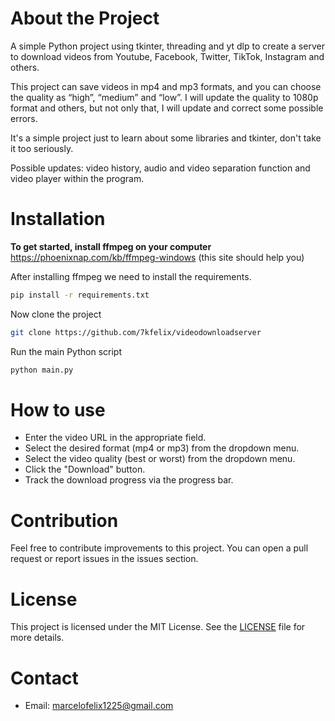 <h1>
    About the Project
</h1>

A simple Python project using tkinter, threading and yt dlp to create a server to download videos from Youtube, Facebook, Twitter, TikTok, Instagram and others.


This project can save videos in mp4 and mp3 formats, and you can choose the quality as “high”, “medium” and “low”. I will update the quality to 1080p format and others, but not only that, I will update and correct some possible errors.

It's a simple project just to learn about some libraries and tkinter, don't take it too seriously.

Possible updates: video history, audio and video separation function and video player within the program.

<h1>
    Installation
</h1>

**To get started, install ffmpeg on your computer** \
https://phoenixnap.com/kb/ffmpeg-windows (this site should help you)

After installing ffmpeg we need to install the requirements.
```bash
pip install -r requirements.txt
```

Now clone the project
```bash
git clone https://github.com/7kfelix/videodownloadserver
```

Run the main Python script 
```bash
python main.py
```

<h1>
    How to use
</h1>

 - Enter the video URL in the appropriate field.
 - Select the desired format (mp4 or mp3) from the dropdown menu.
 - Select the video quality (best or worst) from the dropdown menu.
 - Click the "Download" button.
 - Track the download progress via the progress bar.

<h1>
    Contribution
</h1>

Feel free to contribute improvements to this project. You can open a pull request or report issues in the issues section.

<h1>
    License
</h1>

This project is licensed under the MIT License. See the [LICENSE](https://github.com/7kfelix/videodownloadserver/blob/main/LICENSE) file for more details.

<h1>
    Contact
</h1>

 - Email: marcelofelix1225@gmail.com
